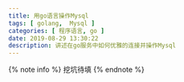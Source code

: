```yaml
---
title: 用go语言操作Mysql
tags: [ golang,  Mysql ]
categories: [ 程序语言, go ]
date: 2019-08-29 13:30:22
description: 讲述在go服务中如何优雅的连接并操作Mysql
---
```


{% note info %}
挖坑待填
{% endnote %}
